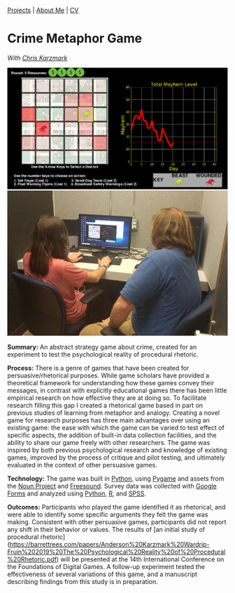 [Projects](index.html) | [About Me](bio.html) | [CV](CV.html) 

# Crime Metaphor Game

*With [Chris Karzmark](https://www.researchgate.net/scientific-contributions/2143158450_Christopher_R_Karzmark)*

  <div class="project-slideshow">
  
  <div>
  
   <img src="crimegame.png" alt="CMG">
  
  </div>
  
   <div>
  
   <img src="crimegame2.png" >
  
  </div>
  
  </div>

<div markdown="1" >

**Summary:** An abstract strategy game about crime, created for an experiment to test the psychological reality of procedural rhetoric.

**Process:** There is a genre of games that have been created for persuasive/rhetorical purposes. 
While game scholars have provided a theoretical framework for understanding how these games convey their messages,
in contrast with explicitly educational games there has been little empirical research on how effective they are at doing so. 
To facilitate research filling this gap I created a rhetorical game based in part on previous studies of learning from metaphor and analogy.
Creating a novel game for research purposes has three main advantages over using an existing game: the ease with which the game can be
varied to test effect of specific aspects, the addition of built-in data collection facilities, and the ability to share our game 
freely with other researchers. The game was inspired by both previous psychological research and knowledge of existing games, 
improved by the process of critique and pilot testing, and ultimately evaluated in the context of other persuasive games. 

**Technology:** The game was built in [Python](https://www.python.org/), using [Pygame](https://www.pygame.org) and assets from the [Noun Project](https://thenounproject.com/) 
and [Freesound](https://freesound.org/). Survey data was collected with [Google Forms](https://docs.google.com/forms) and analyzed using [Python](https://www.python.org/), [R](https://www.r-project.org/), and [SPSS](https://www.ibm.com/analytics/spss-statistics-software).

**Outcomes:** Participants who played the game identified it as rhetorical, and were able to identify some specific arguments they felt the game was making. Consistent with other persuasive games, participants did not report any shift in their behavior or values. The results of [an initial study of procedural rhetoric] (https://barrettrees.com/papers/Anderson%20Karzmark%20Wardrip-Fruin%202019%20The%20Psychological%20Reality%20of%20Procedural%20Rhetoric.pdf) will be presented at the 14th International Conference on the Foundations of Digital Games. A follow-up experiment tested the effectiveness of several variations of this game, and a manuscript describing findings from this study is in preparation.

</div>

